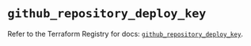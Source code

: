 # `github_repository_deploy_key`

Refer to the Terraform Registry for docs: [`github_repository_deploy_key`](https://registry.terraform.io/providers/integrations/github/6.2.1/docs/resources/repository_deploy_key).
